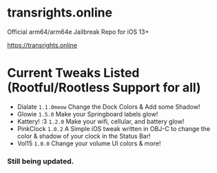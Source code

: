 # transrights.online
Official arm64/arm64e Jailbreak Repo for iOS 13+

https://transrights.online

# Current Tweaks Listed (Rootful/Rootless Support for all)
- Dialate ``1.1.0meow``
Change the Dock Colors & Add some Shadow!
- Glowie ``1.5.0``
Make your Springboard labels glow!
- Kattery! :3 ``1.2.0``
Make your wifi, cellular, and battery glow!
- PinkClock ``1.0.2``
A Simple iOS tweak written in OBJ-C to change the color & shadow of your clock in the Status Bar!
- Vol15 ``1.0.0``
Change your volume UI colors & more!

### Still being updated.
